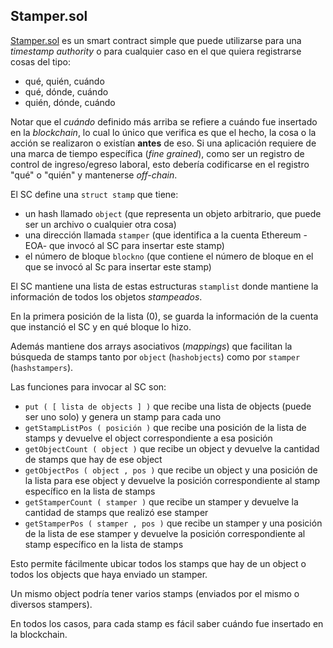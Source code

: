 ## Stamper.sol 

[Stamper.sol](https://github.com/Doxersa/bfa_nucleo/blob/main/src/Stamper.sol) es un smart contract simple que puede utilizarse para una _timestamp authority_ o para cualquier caso en el que quiera registrarse cosas del tipo: 

* qué, quién, cuándo
* qué, dónde, cuándo
* quién, dónde, cuándo

Notar que el _cuándo_ definido más arriba se refiere a cuándo fue insertado en la _blockchain_, lo cual lo único que verifica es que el hecho, la cosa o la acción se realizaron o existían **antes** de eso. Si una aplicación requiere de una marca de tiempo específica (_fine grained_), como ser un registro de control de ingreso/egreso laboral, esto debería codificarse en el registro "qué" o "quién" y mantenerse _off-chain_.

El SC define una `struct stamp` que tiene:

* un hash llamado `object` (que representa un objeto arbitrario, que puede ser un archivo o cualquier otra cosa)
* una dirección llamada `stamper` (que identifica a la cuenta Ethereum -EOA- que invocó al SC para insertar este stamp)
* el número de bloque `blockno` (que contiene el número de bloque en el que se invocó al Sc para insertar este stamp)

El SC mantiene una lista de estas estructuras `stamplist` donde mantiene la información de todos los objetos _stampeados_.

En la primera posición de la lista (0), se guarda la información de la cuenta que instanció el SC y en qué bloque lo hizo.

Además mantiene dos arrays asociativos (_mappings_) que facilitan la búsqueda de stamps tanto por `object` (`hashobjects`) como por `stamper` (`hashstampers`).

Las funciones para invocar al SC son:

* `put ( [ lista de objects ] )` que recibe una lista de objects (puede ser uno solo) y genera un stamp para cada uno
* `getStampListPos ( posición )` que recibe una posición de la lista de stamps y devuelve el object correspondiente a esa posición
* `getObjectCount ( object )` que recibe un object y devuelve la cantidad de stamps que hay de ese object
* `getObjectPos ( object , pos )` que recibe un object y una posición de la lista para ese object y devuelve la posición correspondiente al stamp específico en la lista de stamps
* `getStamperCount ( stamper )` que recibe un stamper y devuelve la cantidad de stamps que realizó ese stamper
* `getStamperPos ( stamper , pos )` que recibe un stamper y una posición de la lista de ese stamper y devuelve la posición correspondiente al stamp específico en la lista de stamps

Esto permite fácilmente ubicar todos los stamps que hay de un object o todos los objects que haya enviado un stamper.

Un mismo object podría tener varios stamps (enviados por el mismo o diversos stampers).

En todos los casos, para cada stamp es fácil saber cuándo fue insertado en la blockchain.
